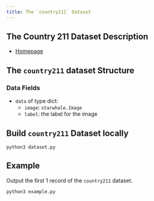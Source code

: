 ```yaml
---
title: The `country211` Dataset
---
```


## The Country 211 Dataset Description

- [Homepage](https://github.com/openai/CLIP/blob/main/data/country211.md)

## The `country211` dataset Structure

### Data Fields

- `data` of type dict:
    - `image`: `starwhale.Image`
    - `label`: the label for the image

## Build `country211` Dataset locally

```shell
python3 dataset.py
```

## Example

Output the first 1 record of the `country211` dataset.

```shell
python3 example.py
```
